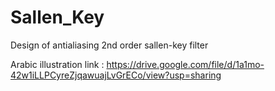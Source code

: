 # Sallen_Key
Design of antialiasing 2nd order sallen-key filter 

Arabic illustration link :
https://drive.google.com/file/d/1a1mo-42w1iLLPCyreZjqawuajLvGrECo/view?usp=sharing
